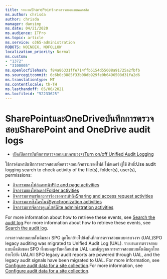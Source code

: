 ```yaml
---
title: รายงานSharePointการตรวจสอบแบบคลาสสิก
ms.author: chrisda
author: chrisda
manager: dansimp
ms.date: 04/21/2020
ms.audience: ITPro
ms.topic: article
ms.service: o365-administration
ROBOTS: NOINDEX, NOFOLLOW
localization_priority: Normal
ms.custom:
- "1372"
- "3100005"
ms.openlocfilehash: f84a86331ffe714ffb5154d55608a91725a2fbfb
ms.sourcegitcommit: 6c6b0c3885f33b08db929fe0b6496508d31fa2d6
ms.translationtype: MT
ms.contentlocale: th-TH
ms.lasthandoff: 05/06/2021
ms.locfileid: "52233625"
---
```

# <a name="sharepoint-and-onedrive-audit-logs"></a><span data-ttu-id="88bdf-102">SharePointและOneDriveบันทึกการตรวจสอบ</span><span class="sxs-lookup"><span data-stu-id="88bdf-102">SharePoint and OneDrive audit logs</span></span>

* [<span data-ttu-id="88bdf-103">เปิด/ปิดการบันทึกการตรวจสอบแบบครบวงจร</span><span class="sxs-lookup"><span data-stu-id="88bdf-103">Turn on/off Unified Audit Logging</span></span>](https://docs.microsoft.com/microsoft-365/compliance/turn-audit-log-search-on-or-off) 

<span data-ttu-id="88bdf-104">ใช้การค้นหาบันทึกการตรวจสอบเพื่อตรวจสอบกิจกรรมของไฟล์ โฟลเดอร์ ผู้ใช้ สิทธิ์:</span><span class="sxs-lookup"><span data-stu-id="88bdf-104">Use audit logging search to check activity of the file(s), folder(s), user(s), permissions:</span></span>

* [<span data-ttu-id="88bdf-105">กิจกรรมของไฟล์และหน้า</span><span class="sxs-lookup"><span data-stu-id="88bdf-105">File and page activities</span></span>](https://docs.microsoft.com/microsoft-365/compliance/search-the-audit-log-in-security-and-compliance)
* [<span data-ttu-id="88bdf-106">กิจกรรมของโฟลเดอร์</span><span class="sxs-lookup"><span data-stu-id="88bdf-106">Folder activities</span></span>](https://docs.microsoft.com/microsoft-365/compliance/search-the-audit-log-in-security-and-compliance#folder-activities)
* [<span data-ttu-id="88bdf-107">กิจกรรมการแชร์และการร้องขอการเข้าถึง</span><span class="sxs-lookup"><span data-stu-id="88bdf-107">Sharing and access request activities</span></span>](https://docs.microsoft.com/microsoft-365/compliance/search-the-audit-log-in-security-and-compliance#sharing-and-access-request-activities)
* [<span data-ttu-id="88bdf-108">กิจกรรมการซิงโครไนซ์</span><span class="sxs-lookup"><span data-stu-id="88bdf-108">Synchronization activities</span></span>](https://docs.microsoft.com/microsoft-365/compliance/search-the-audit-log-in-security-and-compliance#synchronization-activities)
* [<span data-ttu-id="88bdf-109">กิจกรรมการจัดการดูแลไซต์</span><span class="sxs-lookup"><span data-stu-id="88bdf-109">Site administration activities</span></span>](https://docs.microsoft.com/microsoft-365/compliance/search-the-audit-log-in-security-and-compliance#site-administration-activities)

<span data-ttu-id="88bdf-110">For more information about how to retrieve these events, see [Search the audit log](https://docs.microsoft.com/microsoft-365/compliance/search-the-audit-log-in-security-and-compliance#search-the-audit-log).</span><span class="sxs-lookup"><span data-stu-id="88bdf-110">For more information about how to retrieve these events, see [Search the audit log](https://docs.microsoft.com/microsoft-365/compliance/search-the-audit-log-in-security-and-compliance#search-the-audit-log).</span></span>

<span data-ttu-id="88bdf-111">การตรวจสอบแบบดั้งเดิมของ SPO ถูกโยกย้ายไปยังบันทึกการตรวจสอบแบบครบวงจร (UAL)</span><span class="sxs-lookup"><span data-stu-id="88bdf-111">SPO legacy auditing was migrated to Unified Audit Log (UAL).</span></span> <span data-ttu-id="88bdf-112">รายงานการตรวจสอบแบบดั้งเดิมของ SPO ทั้งหมดถูกขับเคลื่อนผ่าน UAL และสัญญาณการตรวจสอบแบบดั้งเดิมถูกโยกย้ายไปยัง UAL</span><span class="sxs-lookup"><span data-stu-id="88bdf-112">All SPO legacy audit reports are powered through UAL, and the legacy audit signals have been migrated to UAL.</span></span> <span data-ttu-id="88bdf-113">For more information, see [Configure audit data for a site collection](https://support.office.com/article/Configure-audit-settings-for-a-site-collection-A9920C97-38C0-44F2-8BCB-4CF1E2AE22D2).</span><span class="sxs-lookup"><span data-stu-id="88bdf-113">For more information, see [Configure audit data for a site collection](https://support.office.com/article/Configure-audit-settings-for-a-site-collection-A9920C97-38C0-44F2-8BCB-4CF1E2AE22D2).</span></span>
